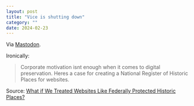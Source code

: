 ```yaml
---
layout: post
title: "Vice is shutting down"
category: ""
date: 2024-02-23
---
```


Via [Mastodon](https://writing.exchange/@ernie/111977450241144169).

Ironically:

>Corporate motivation isnt enough when it comes to digital preservation. Heres a case for creating a National Register of Historic Places for websites.

Source: [What if We Treated Websites Like Federally Protected Historic Places?](https://www.vice.com/en/article/qvg5z3/what-if-we-treated-websites-like-federally-protected-historic-places)
